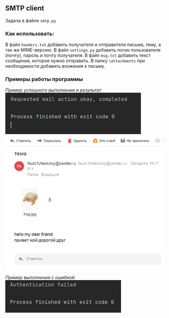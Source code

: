 ## SMTP client

Задача в файле `smtp.py`

### Как использовать:

В файл `headers.txt` добавить получателя и отправителя письма, тему, а так же MIME-версию.
В файл `settings.py` добавить логин пользователя (почту), пароль и почту получателя.
В файл `msg.txt` добавить текст сообщения, которое нужно отправить.
В папку `\attachments` при необходимости добавить вложения к письму.

### Примеры работы программы
*Пример успешного выполнения и результат*
![](example1.png)
![](example2.png)

*Пример выполнения с ошибкой:*
![](example3.png)